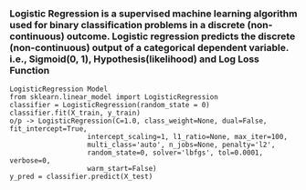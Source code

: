 ### Logistic Regression is a supervised machine learning algorithm used for binary classification problems in a discrete (non-continuous) outcome. Logistic regression predicts the discrete (non-continuous) output of a categorical dependent variable. i.e., Sigmoid(0, 1), Hypothesis(likelihood) and Log Loss Function

```
LogisticRegression Model
from sklearn.linear_model import LogisticRegression
classifier = LogisticRegression(random_state = 0)
classifier.fit(X_train, y_train)
o/p -> LogisticRegression(C=1.0, class_weight=None, dual=False, fit_intercept=True,
                   intercept_scaling=1, l1_ratio=None, max_iter=100,
                   multi_class='auto', n_jobs=None, penalty='l2',
                   random_state=0, solver='lbfgs', tol=0.0001, verbose=0,
                   warm_start=False)
y_pred = classifier.predict(X_test)
```
